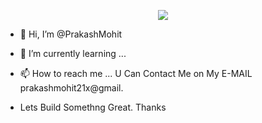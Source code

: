 <p align="center">
  <img src="https://res.cloudinary.com/dexoyiip5/image/upload/v1754597166/ea556882a12746b82a3111a1e9b22dc1_aphgzl.jpg text=Hey Everyone!🕹️&animation=fadeIn&type=waving&color=gradient&height=100"/>
</p>


- 👋 Hi, I’m @PrakashMohit

- 🌱 I’m currently learning ...
- 📫 How to reach me ...   U Can Contact Me on My E-MAIL prakashmohit21x@gmail.
- Lets Build Somethng Great.
Thanks
